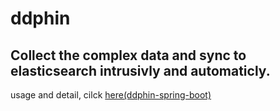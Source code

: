 # ddphin
## Collect the complex data and sync to elasticsearch intrusivly and automaticly.

usage and detail, cilck [here(ddphin-spring-boot)](https://github.com/ddphin/ddphin-spring-boot)
